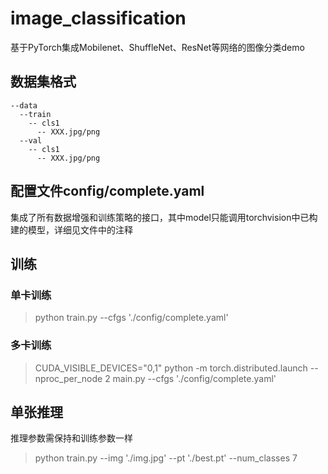 # image_classification
基于PyTorch集成Mobilenet、ShuffleNet、ResNet等网络的图像分类demo

## 数据集格式
    --data
      --train
        -- cls1
          -- XXX.jpg/png
      --val
        -- cls1
          -- XXX.jpg/png


## 配置文件config/complete.yaml
集成了所有数据增强和训练策略的接口，其中model只能调用torchvision中已构建的模型，详细见文件中的注释

## 训练
### 单卡训练

> python train.py --cfgs './config/complete.yaml'

### 多卡训练
> CUDA_VISIBLE_DEVICES="0,1" python -m torch.distributed.launch --nproc_per_node 2 main.py --cfgs './config/complete.yaml'

## 单张推理
推理参数需保持和训练参数一样
> python train.py --img './img.jpg' --pt './best.pt' --num_classes 7
